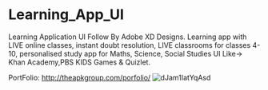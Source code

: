 # Learning_App_UI

Learning Application UI Follow By Adobe XD Designs. Learning app with LIVE online classes, instant doubt resolution, LIVE classrooms for classes 4-10, personalised study app for Maths, Science, Social Studies
UI Like-> Khan Academy,PBS KIDS Games & Quizlet.

PortFolio: http://theapkgroup.com/porfolio/
![dJam1IatYqAsd](https://user-images.githubusercontent.com/98816544/164707966-437ed787-7e6c-4195-9f9b-048705b9a620.jpg)



